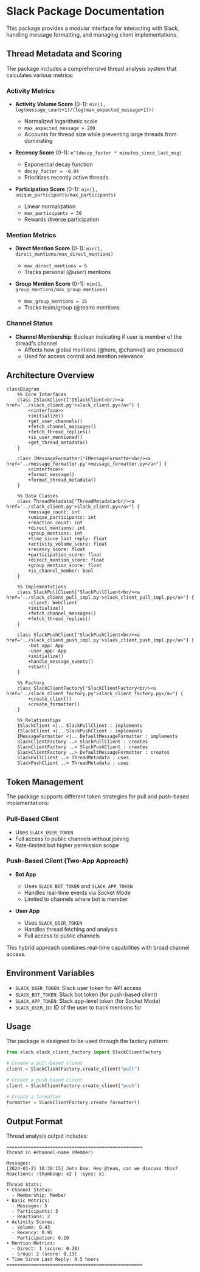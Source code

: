 # Slack Package Documentation

This package provides a modular interface for interacting with Slack, handling message formatting, and managing client implementations.

## Thread Metadata and Scoring

The package includes a comprehensive thread analysis system that calculates various metrics:

### Activity Metrics
- **Activity Volume Score** (0-1): `min(1, log(message_count+1)/(log(max_expected_message+1)))`
  - Normalized logarithmic scale
  - `max_expected_message = 200`
  - Accounts for thread size while preventing large threads from dominating

- **Recency Score** (0-1): `e^(decay_factor * minutes_since_last_msg)`
  - Exponential decay function
  - `decay_factor = -0.04`
  - Prioritizes recently active threads

- **Participation Score** (0-1): `min(1, unique_participants/max_participants)`
  - Linear normalization
  - `max_participants = 30`
  - Rewards diverse participation

### Mention Metrics
- **Direct Mention Score** (0-1): `min(1, direct_mentions/max_direct_mentions)`
  - `max_direct_mentions = 5`
  - Tracks personal (@user) mentions

- **Group Mention Score** (0-1): `min(1, group_mentions/max_group_mentions)`
  - `max_group_mentions = 15`
  - Tracks team/group (@team) mentions

### Channel Status
- **Channel Membership**: Boolean indicating if user is member of the thread's channel
  - Affects how global mentions (@here, @channel) are processed
  - Used for access control and mention relevance

## Architecture Overview

```mermaid
classDiagram
    %% Core Interfaces
    class ISlackClient["ISlackClient<br/><a href='../slack_client.py'>slack_client.py</a>"] {
        <<interface>>
        +initialize()
        +get_user_channels()
        +fetch_channel_messages()
        +fetch_thread_replies()
        +is_user_mentioned()
        +get_thread_metadata()
    }
    
    class IMessageFormatter["IMessageFormatter<br/><a href='../message_formatter.py'>message_formatter.py</a>"] {
        <<interface>>
        +format_message()
        +format_thread_metadata()
    }

    %% Data Classes
    class ThreadMetadata["ThreadMetadata<br/><a href='../slack_client.py'>slack_client.py</a>"] {
        +message_count: int
        +unique_participants: int
        +reaction_count: int
        +direct_mentions: int
        +group_mentions: int
        +time_since_last_reply: float
        +activity_volume_score: float
        +recency_score: float
        +participation_score: float
        +direct_mention_score: float
        +group_mention_score: float
        +is_channel_member: bool
    }

    %% Implementations
    class SlackPullClient["SlackPullClient<br/><a href='../slack_client_pull_impl.py'>slack_client_pull_impl.py</a>"] {
        -client: WebClient
        +initialize()
        +fetch_channel_messages()
        +fetch_thread_replies()
    }

    class SlackPushClient["SlackPushClient<br/><a href='../slack_client_push_impl.py'>slack_client_push_impl.py</a>"] {
        -bot_app: App
        -user_app: App
        +initialize()
        +handle_message_events()
        +start()
    }

    %% Factory
    class SlackClientFactory["SlackClientFactory<br/><a href='../slack_client_factory.py'>slack_client_factory.py</a>"] {
        +create_client()
        +create_formatter()
    }

    %% Relationships
    ISlackClient <|.. SlackPullClient : implements
    ISlackClient <|.. SlackPushClient : implements
    IMessageFormatter <|.. DefaultMessageFormatter : implements
    SlackClientFactory ..> SlackPullClient : creates
    SlackClientFactory ..> SlackPushClient : creates
    SlackClientFactory ..> DefaultMessageFormatter : creates
    SlackPullClient ..> ThreadMetadata : uses
    SlackPushClient ..> ThreadMetadata : uses
```

## Token Management

The package supports different token strategies for pull and push-based implementations:

### Pull-Based Client
- Uses `SLACK_USER_TOKEN`
- Full access to public channels without joining
- Rate-limited but higher permission scope

### Push-Based Client (Two-App Approach)
- **Bot App**
  - Uses `SLACK_BOT_TOKEN` and `SLACK_APP_TOKEN`
  - Handles real-time events via Socket Mode
  - Limited to channels where bot is member
  
- **User App**
  - Uses `SLACK_USER_TOKEN`
  - Handles thread fetching and analysis
  - Full access to public channels

This hybrid approach combines real-time capabilities with broad channel access.

## Environment Variables
- `SLACK_USER_TOKEN`: Slack user token for API access
- `SLACK_BOT_TOKEN`: Slack bot token (for push-based client)
- `SLACK_APP_TOKEN`: Slack app-level token (for Socket Mode)
- `SLACK_USER_ID`: ID of the user to track mentions for

## Usage

The package is designed to be used through the factory pattern:

```python
from slack.slack_client_factory import SlackClientFactory

# Create a pull-based client
client = SlackClientFactory.create_client("pull")

# Create a push-based client
client = SlackClientFactory.create_client("push")

# Create a formatter
formatter = SlackClientFactory.create_formatter()
```

## Output Format

Thread analysis output includes:

```
==================================================
Thread in #channel-name (Member)

Messages:
[2024-03-21 10:30:15] John Doe: Hey @team, can we discuss this?
Reactions: :thumbsup: x2 | :eyes: x1

Thread Stats:
• Channel Status:
  - Membership: Member
• Basic Metrics:
  - Messages: 5
  - Participants: 3
  - Reactions: 2
• Activity Scores:
  - Volume: 0.43
  - Recency: 0.95
  - Participation: 0.10
• Mention Metrics:
  - Direct: 1 (score: 0.20)
  - Group: 2 (score: 0.13)
• Time Since Last Reply: 0.5 hours
==================================================
``` 